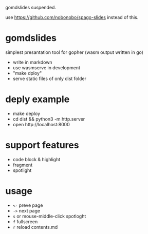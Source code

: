 gomdslides suspended.

use https://github.com/nobonobo/spago-slides instead of this.

# gomdslides

simplest presantation tool for gopher
(wasm output written in go)

- write in markdown
- use wasmserve in development
- "make dploy"
- serve static files of only dist folder

# deply example

- make deploy
- cd dist && python3 -m http.server
- open http://localhost:8000

# support features

- code block & highlight
- fragment
- spotlight

# usage

- `<-` preve page
- `->` next page
- `s` or mouse-middle-click spotloght
- `f` fullscreen
- `r` reload contents.md
